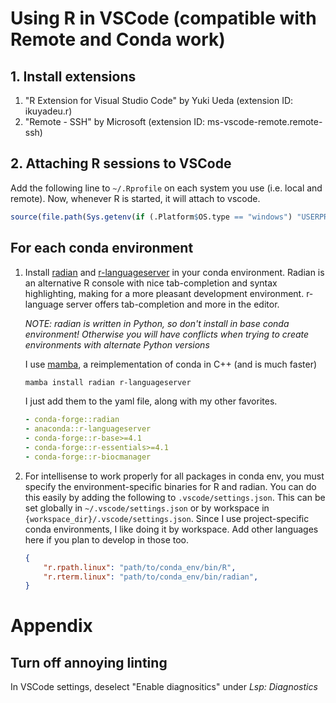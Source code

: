# Using R in VSCode (compatible with Remote and Conda work)

## 1. Install extensions

1. "R Extension for Visual Studio Code" by Yuki Ueda (extension ID: ikuyadeu.r)
2. "Remote - SSH" by Microsoft (extension ID: ms-vscode-remote.remote-ssh)

## 2. Attaching R sessions to VSCode

Add the following line to `~/.Rprofile` on each system you use (i.e. local and remote). Now, whenever R is started, it will attach to vscode.

```r
source(file.path(Sys.getenv(if (.Platform$OS.type == "windows") "USERPROFILE" else "HOME"), ".vscode-R", "init.R"))
```

## For each conda environment

1. Install [radian](https://github.com/randy3k/radian) and [r-languageserver](https://github.com/REditorSupport/languageserver) in your conda environment. Radian is an alternative R console with nice tab-completion and syntax highlighting, making for a more pleasant development environment. r-language server offers tab-completion and more in the editor.

    *NOTE: radian is written in Python, so don't install in base conda environment! Otherwise you will have conflicts when trying to create environments with alternate Python versions*

    I use [mamba](https://github.com/mamba-org/mamba), a reimplementation of conda in C++ (and is much faster)

    ```bash
    mamba install radian r-languageserver
    ```

    I just add them to the yaml file, along with my other favorites.

    ```yaml
    - conda-forge::radian
    - anaconda::r-languageserver
    - conda-forge::r-base>=4.1
    - conda-forge::r-essentials>=4.1
    - conda-forge::r-biocmanager
    ```

2. For intellisense to work properly for all packages in conda env, you must specify the environment-specific binaries for R and radian. You can do this easily by adding the following to `.vscode/settings.json`. This can be set globally in `~/.vscode/settings.json` or by workspace in `{workspace_dir}/.vscode/settings.json`. Since I use project-specific conda environments, I like doing it by workspace. Add other languages here if you plan to develop in those too.

    ```json
    {
        "r.rpath.linux": "path/to/conda_env/bin/R",
        "r.rterm.linux": "path/to/conda_env/bin/radian",
    }
    ```

# Appendix

## Turn off annoying linting

In VSCode settings, deselect "Enable diagnositics" under *Lsp: Diagnostics*